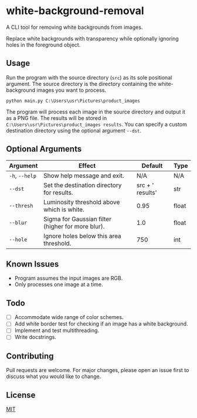 # white-background-removal

A CLI tool for removing white backgrounds from images.

Replace white backgrounds with transparency while optionally ignoring holes in the foreground object.

## Usage
Run the program with the source directory (`src`) as its sole positional argument. The source directory is the directory containing the white-background images you want to process.

```shell
python main.py C:\Users\usr\Pictures\product_images
```

The program will process each image in the source directory and output it as a PNG file. The results will be stored in `C:\Users\usr\Pictures\product_images results`. You can specify a custom destination directory using the optional argument `--dst`.

## Optional Arguments

| Argument       | Effect                                            | Default                  | Type  |
| -------------- | ------------------------------------------------- | ------------------------ | ----- |
| `-h`, `--help` | Show help message and exit.                       | N/A                      | N/A   |
| `--dst`        | Set the destination directory for results.        | src + ' results' | str   |
| `--thresh`     | Luminosity threshold above which is white.        | 0.95                     | float |
| `--blur`       | Sigma for Gaussian filter (higher for more blur). | 1.0                      | float |
| `--hole`       | Ignore holes below this area threshold.           | 750                      | int   |

## Known Issues

- Program assumes the input images are RGB.
- Only processes one image at a time.

## Todo
- [ ] Accommodate wide range of color schemes.
- [ ] Add white border test for checking if an image has a white background.
- [ ] Implement and test multithreading.
- [ ] Write docstrings.

## Contributing
Pull requests are welcome. For major changes, please open an issue first to discuss what you would like to change.

## License
[MIT](https://choosealicense.com/licenses/mit/)

